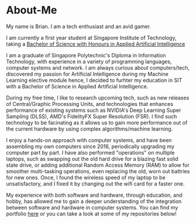 # About-Me
My name is Brian. I am a tech enthusiast and an avid gamer.

I am currently a first year student at Singapore Institute of Technology, taking a [Bachelor of Science with Honours in Applied Artificial Intelligence](https://www.singaporetech.edu.sg/undergraduate-programmes/applied-artificial-intelligence)

I am a graduate of Singapore Polytechnic's Diploma in Information Technology, with experience in a variety of programming languages, computer systems and network. I am always curious about computers/tech, discovered my passion for Artificial Intelligence during my Machine Learning elective module hence, I decided to furhter my education in SIT with a Bachelor of Science in Applied Artificial Intelligence.

During my free time, I like to research upcoming tech, such as new releases of Central/Graphic Processing Units, and technologies that enhances performance of existing systems such as NVIDIA's Deep Learning Super Sampling (DLSS), AMD's FidelityFX Super Resolution (FSR). I find such technology to be facinating as it allows us to gain more performance out of the current hardware by using complex algorithms/machine learning.

I enjoy a hands-on approach with computer systems, and have been assembling my own computers since 2016, periodically upgrading my computer part by part. I have also performed "operations" on multiple laptops, such as swapping out the old hard drive for a blazing fast solid state drive, or adding additional Random Access Memory (RAM) to allow for smoother multi-tasking operations, even replacing the old, worn out battries for new ones. Once, I found the wireless speed of my laptop to be unsatisfactory, and I fixed it by changing out the wifi card for a faster one.

My experience with both software and hardware, through education, and hobby, has allowed me to gain a deeper understanding of the integration between software and hardware in computer systems. You can find my portfolio [here](https://briantham.com) or you can take a look at some of my repositories below!